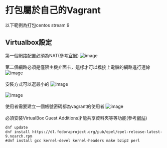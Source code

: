 # 打包屬於自己的Vagrant

以下範例為打包centos stream 9

## Virtualbox設定

第一個網路配置必須為NAT(參考<a href="https://developer.hashicorp.com/vagrant/docs/providers/virtualbox/boxes">官網</a>)
![image](https://github.com/leoa12412a/PackVagrant/blob/main/1.PNG)</br></br>
第二個網路必須是僅限主機介面卡，這樣才可以橋接上電腦的網路進行連線
![image](https://github.com/leoa12412a/PackVagrant/blob/main/2.PNG)</br></br>
安裝方式可以選最小的
![image](https://github.com/leoa12412a/PackVagrant/blob/main/3.PNG)</br></br>
![image](https://github.com/leoa12412a/PackVagrant/blob/main/4.PNG)</br></br>
使用者需要建立一個帳號密碼都為vagrant的使用者
![image](https://github.com/leoa12412a/PackVagrant/blob/main/5.PNG)</br></br>
必須安裝VirtualBox Guest Additions才能共享資料夾等等功能(參考<a href="https://www.tonystechanditblog.com/2021/04/virtualbox-guest-additions-centos.html">網站</a>)
```
dnf update
dnf install https://dl.fedoraproject.org/pub/epel/epel-release-latest-9.noarch.rpm
#dnf install gcc kernel-devel kernel-headers make bzip2 perl
```
